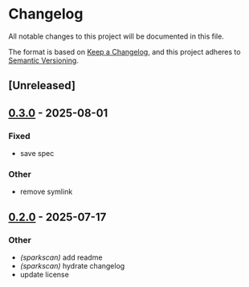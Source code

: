 # Changelog

All notable changes to this project will be documented in this file.

The format is based on [Keep a Changelog](https://keepachangelog.com/en/1.0.0/),
and this project adheres to [Semantic Versioning](https://semver.org/spec/v2.0.0.html).

## [Unreleased]

## [0.3.0](https://github.com/flashnetxyz/sparkscan-rs/compare/sparkscan_v0.2.0...sparkscan_v0.3.0) - 2025-08-01

### Fixed

- save spec

### Other

- remove symlink

## [0.2.0](https://github.com/flashnetxyz/sparkscan-rs/compare/sparkscan_v0.1.1...sparkscan_v0.2.0) - 2025-07-17

### Other

- *(sparkscan)* add readme
- *(sparkscan)* hydrate changelog
- update license
